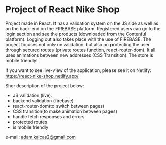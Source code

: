 # Project of React Nike Shop

Project made in React. It has a validation system on the JS side as well as on the back-end on the FIREBASE platform. Registered users can go to the login section and see the products (downloaded from the Contenful platform). Logging out also takes place with the use of FIREBASE. The project focuses not only on validation, but also on protecting the user through secured routes (private routes function, react-router-dom). It all uses animations between new addresses (CSS Transition). The store is mobile friendly!

If you want to see live-view of the application, please see it on Netlify:
https://react-nike-shop.netlify.app/

Shor description of the project below:
- JS validation (live).
- backend validation (firebase) 
- react-router-dom(to switch between pages)
- CSS transition(to make animation between pages)
- handle fetch responses and errors
- protected routes 
- is mobile friendly

e-mail: adam.kalcas2@gmail.com
